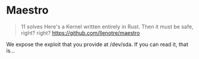 # Maestro
> 11 solves
Here's a Kernel written entirely in Rust. Then it must be safe, right? right?
<https://github.com/llenotre/maestro>

We expose the exploit that you provide at /dev/sda. If you can read it, that is...
